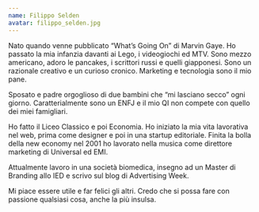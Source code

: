```yaml
---
name: Filippo Selden
avatar: filippo_selden.jpg
---
```

Nato quando venne pubblicato “What’s Going On” di Marvin Gaye. Ho passato la mia infanzia davanti ai Lego, i videogiochi ed MTV. Sono mezzo americano, adoro le pancakes, i scrittori russi e quelli giapponesi. Sono un razionale creativo e un curioso cronico. Marketing e tecnologia sono il mio pane.

Sposato e padre orgoglioso di due bambini che “mi lasciano secco” ogni giorno. Caratterialmente sono un ENFJ e il mio QI non compete con quello dei miei famigliari.

Ho fatto il Liceo Classico e poi Economia. Ho iniziato la mia vita lavorativa nel web, prima come designer e poi in una startup editoriale. Finita la bolla della new economy nel 2001 ho lavorato nella musica come direttore marketing di Universal ed EMI.

Attualmente lavoro in una società biomedica, insegno ad un Master di Branding allo IED e scrivo sul blog di Advertising Week.

Mi piace essere utile e far felici gli altri. Credo che si possa fare con passione qualsiasi cosa, anche la più insulsa.
